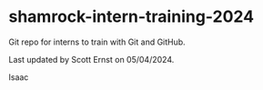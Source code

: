 # shamrock-intern-training-2024

Git repo for interns to train with Git and GitHub.

Last updated by Scott Ernst on 05/04/2024.

Isaac
